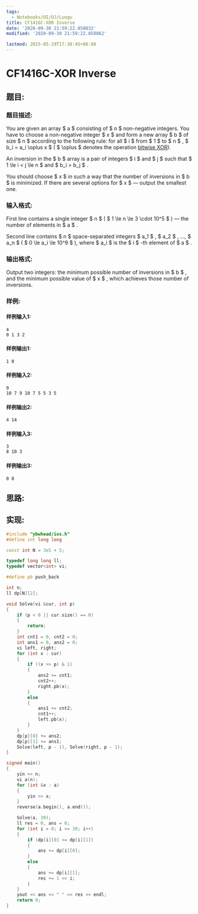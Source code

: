 ```yaml
---
tags: 
  - Notebooks/OI/OJ/Luogu
title: CF1416C-XOR Inverse
date: '2020-09-30 21:59:22.858032'
modified: '2020-09-30 21:59:22.858062'

lastmod: 2025-05-29T17:38:45+08:00
---
```

# CF1416C-XOR Inverse
## 题目:
### 题目描述:
You are given an array $ a $ consisting of $ n $ non-negative integers. You have to choose a non-negative integer $ x $ and form a new array $ b $ of size $ n $ according to the following rule: for all $ i $ from $ 1 $ to $ n $ , $ b_i = a_i \oplus x $ ( $ \oplus $ denotes the operation [bitwise XOR](https://en.wikipedia.org/wiki/Bitwise_operation#XOR)).

An inversion in the $ b $ array is a pair of integers $ i $ and $ j $ such that $ 1 \le i < j \le n $ and $ b_i > b_j $ .

You should choose $ x $ in such a way that the number of inversions in $ b $ is minimized. If there are several options for $ x $ — output the smallest one.
### 输入格式:
First line contains a single integer $ n $ ( $ 1 \le n \le 3 \cdot 10^5 $ ) — the number of elements in $ a $ .

Second line contains $ n $ space-separated integers $ a_1 $ , $ a_2 $ , ..., $ a_n $ ( $ 0 \le a_i \le 10^9 $ ), where $ a_i $ is the $ i $ -th element of $ a $ .
### 输出格式:
Output two integers: the minimum possible number of inversions in $ b $ , and the minimum possible value of $ x $ , which achieves those number of inversions.
### 样例:
#### 样例输入1:
```
4
0 1 3 2
```
#### 样例输出1:
```
1 0
```
#### 样例输入2:
```
9
10 7 9 10 7 5 5 3 5
```
#### 样例输出2:
```
4 14
```
#### 样例输入3:
```
3
8 10 3
```
#### 样例输出3:
```
0 8
```
## 思路:

## 实现:
```cpp
#include "ybwhead/ios.h"
#define int long long

const int N = 3e5 + 5;

typedef long long ll;
typedef vector<int> vi;

#define pb push_back

int n;
ll dp[N][2];

void Solve(vi &cur, int p)
{
    if (p < 0 || cur.size() == 0)
    {
        return;
    }
    int cnt1 = 0, cnt2 = 0;
    int ans1 = 0, ans2 = 0;
    vi left, right;
    for (int x : cur)
    {
        if ((x >> p) & 1)
        {
            ans2 += cnt1;
            cnt2++;
            right.pb(x);
        }
        else
        {
            ans1 += cnt2;
            cnt1++;
            left.pb(x);
        }
    }
    dp[p][0] += ans2;
    dp[p][1] += ans1;
    Solve(left, p - 1), Solve(right, p - 1);
}

signed main()
{
    yin >> n;
    vi a(n);
    for (int &x : a)
    {
        yin >> x;
    }
    reverse(a.begin(), a.end());

    Solve(a, 30);
    ll res = 0, ans = 0;
    for (int i = 0; i <= 30; i++)
    {
        if (dp[i][0] <= dp[i][1])
        {
            ans += dp[i][0];
        }
        else
        {
            ans += dp[i][1];
            res += 1 << i;
        }
    }
    yout << ans << " " << res << endl;
    return 0;
}

```
